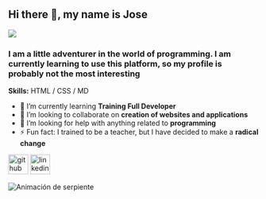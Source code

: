 ## Hi there 👋, my name is Jose
![](https://asociacionaepi.es/wp-content/uploads/2019/01/banner-aepi.jpg)

### I am a little adventurer in the world of programming. I am currently learning to use this platform, so my profile is probably not the most interesting

**Skills:** HTML / CSS / MD

- 🌱 I’m currently learning **Training Full Developer** 
- 👯 I’m looking to collaborate on **creation of websites and applications** 
- 🤔 I’m looking for help with anything related to **programming** 
- ⚡ Fun fact: I trained to be a teacher, but I have decided to make a **radical change**


[<img src='https://cdn.jsdelivr.net/npm/simple-icons@3.0.1/icons/github.svg' alt='github' height='40'>](https://github.com/LearningProgramming0)  [<img src='https://cdn.jsdelivr.net/npm/simple-icons@3.0.1/icons/linkedin.svg' alt='linkedin' height='40'>](https://www.linkedin.com/in/jose-guirao-morales-678541246/)  

![Animación de serpiente]( https://github.com/LearningProgrammin0/LearningProgrammin0/blob/output/github-contribution-grid-snake.svg )
